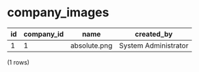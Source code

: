 company_images
==============

| id | company_id |     name     |      created_by      |
|----|------------|--------------|----------------------|
| 1  | 1          | absolute.png | System Administrator |
(1 rows)

